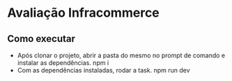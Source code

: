 # Avaliação Infracommerce

## Como executar

- Após clonar o projeto, abrir a pasta do mesmo no prompt de comando e instalar as dependências. npm i
- Com as dependências instaladas, rodar a task. npm run dev
